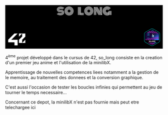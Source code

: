 <picture>
<img alt="Entête du dépôt ft_so_long." src="https://github.com/Paype67210/so_long_42_Mulhouse/blob/main/Tools/cover-so_long.png">
</picture>

4<sup>ème</sup> projet développé dans le cursus de 42, so_long consiste en la creation d'un premier jeu anime et l'utilisation de la minilibX.

Apprentissage de nouvelles competences liees notamment a la gestion de le memoire, au traitement des donnees et la conversion graphique.

C'est aussi l'occasion de tester les boucles infinies qui permettent au jeu de tourner le temps necessaire...

Concernant ce depot, la minilibX n'est pas fournie mais peut etre telechargee ici

